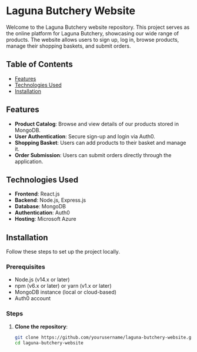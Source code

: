 # Laguna Butchery Website

Welcome to the Laguna Butchery website repository. This project serves as the online platform for Laguna Butchery, showcasing our wide range of products. The website allows users to sign up, log in, browse products, manage their shopping baskets, and submit orders.

## Table of Contents

- [Features](#features)
- [Technologies Used](#technologies-used)
- [Installation](#installation)

## Features

- **Product Catalog**: Browse and view details of our products stored in MongoDB.
- **User Authentication**: Secure sign-up and login via Auth0.
- **Shopping Basket**: Users can add products to their basket and manage it.
- **Order Submission**: Users can submit orders directly through the application.

## Technologies Used

- **Frontend**: React.js
- **Backend**: Node.js, Express.js
- **Database**: MongoDB
- **Authentication**: Auth0
- **Hosting**: Microsoft Azure

## Installation

Follow these steps to set up the project locally.

### Prerequisites

- Node.js (v14.x or later)
- npm (v6.x or later) or yarn (v1.x or later)
- MongoDB instance (local or cloud-based)
- Auth0 account

### Steps

1. **Clone the repository**:
   ```bash
   git clone https://github.com/yourusername/laguna-butchery-website.git
   cd laguna-butchery-website

   
